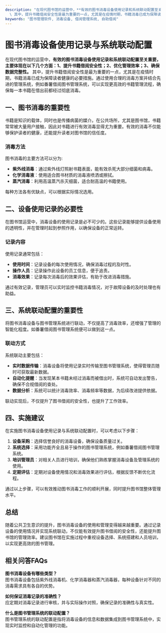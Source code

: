 ```yaml
---
description: "在现代图书馆的运营中，**有效的图书消毒设备使用记录和系统联动配置至关重要，主要体现在以下几个方面：1、提升书籍借阅安全性；2、优化管理效率；3、确保数据完整性。**\
  \ 其中，提升书籍借阅安全性是最为重要的一点，尤其是在疫情时期，书籍消毒已成为保障读者健康的必要措施。通过使用合理的消毒方案并结合先进的管理系统，例如番薯借阅图书管理系统，可以实现更高效的书籍管理流程，确保每一本书籍在借出前都经过彻底消毒。"
keywords: "图书管理软件, 消毒设备, 借阅管理系统, 自助借阅"
---
```

# 图书消毒设备使用记录与系统联动配置

在现代图书馆的运营中，**有效的图书消毒设备使用记录和系统联动配置至关重要，主要体现在以下几个方面：1、提升书籍借阅安全性；2、优化管理效率；3、确保数据完整性。** 其中，提升书籍借阅安全性是最为重要的一点，尤其是在疫情时期，书籍消毒已成为保障读者健康的必要措施。通过使用合理的消毒方案并结合先进的管理系统，例如番薯借阅图书管理系统，可以实现更高效的书籍管理流程，确保每一本书籍在借出前都经过彻底消毒。

## **一、图书消毒的重要性**

书籍是知识的载体，同时也是传播病菌的媒介。在公共场所，尤其是图书馆，书籍常常被大量用户接触，因此对书籍进行有效消毒显得尤为重要。有效的消毒不仅能够保护读者的健康，还能提升读者对图书馆的信任度。

### **消毒方法**

图书消毒的主要方法可以分为:

- **紫外线消毒**：通过紫外线灯照射书籍表面，能有效杀死大部分细菌和病毒。
- **化学消毒液**：使用适合图书材质的消毒液喷洒或擦拭。
- **蒸汽消毒**：利用高温蒸汽杀灭细菌，适合耐高温的书籍使用。

每种方法各有优缺点，可以根据实际情况选用。

## **二、设备使用记录的必要性**

在图书馆运营中，消毒设备的使用记录是必不可少的。这些记录能够提供设备使用的透明性，并在管理时起到参照作用，以确保设备的正常运转。

### **记录内容**

使用记录通常包括：

- **使用时间**：记录设备的每次使用情况，确保消毒过程的及时性。
- **操作人员**：记录操作此设备的员工信息，便于追责。
- **消毒效果**：记录每次消毒后的效果评估，有助于改进消毒措施。

通过有效记录，管理员可以实时监控书籍消毒情况，对于故障设备的及时处理也有助益。

## **三、系统联动配置的重要性**

将图书消毒设备与图书管理系统进行联动，不仅提高了消毒效率，还增强了管理的智能化程度。如番薯借阅图书管理系统便可以做到这一点。

### **联动方式**

系统联动主要包括：

- **实时数据传输**：消毒设备将使用记录实时传输至图书管理系统，使得管理员随时可获取最新数据。
- **自动化提醒**：当发现某本书籍未经过消毒而被借出时，系统可自动发出警告，确保不合规借阅的查处。
- **数据分析**：系统可以统计消毒效率、消毒频率等数据，为后续改进提供依据。

联动实现后，不仅提升了图书借阅的安全性，也提升了工作效率。

## **四、实施建议**

在实施图书消毒设备使用记录与系统联动配置时，可以考虑以下步骤：

1. **设备采购**：选择信誉良好的消毒设备，确保设备质量过关。
2. **系统选择**：采用功能齐全且易于操作的图书管理系统，例如番薯借阅图书管理系统。
3. **培训管理员**：对相关人员进行培训，确保他们熟练掌握消毒设备及管理系统的使用。
4. **定期评估**：定期对设备使用情况和消毒效果进行评估，根据反馈不断优化流程。

通过以上步骤，可以有效推动图书消毒工作的顺利开展，同时提升图书馆整体管理水平。

## **总结**

随着公共卫生意识的提升，图书消毒设备的使用和管理变得越来越重要。通过记录设备的使用情况并实现系统联动，不仅能有效提升图书借阅的安全性，还能提升图书馆的管理效率。建议图书馆在实施过程中重视设备选择、系统搭建和人员培训，以实现更高效的图书管理。

## **相关问答FAQs**

**图书消毒设备有哪些类型？**  
图书消毒设备包括紫外线消毒机、化学消毒器和蒸汽消毒器，每种设备针对不同的消毒需求具有各自的优势。

**如何保证消毒记录的准确性？**  
应定期对消毒记录进行审核，并与实际操作对照，确保记录的准确性与真实性。

**什么是图书管理系统的联动配置？**  
图书管理系统的联动配置是指将消毒设备的信息和数据集成到图书管理系统中，实现实时监控和自动化管理的功能。
